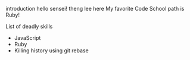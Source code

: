 introduction
hello sensei! theng lee here
My favorite Code School path is Ruby!

List of deadly skills
* JavaScript
* Ruby
* Killing history using git rebase